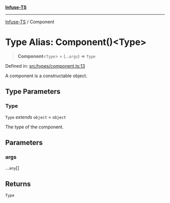 [**Infuse-TS**](../README.md)

***

[Infuse-TS](../README.md) / Component

# Type Alias: Component()\<Type\>

> **Component**\<`Type`\> = (...`args`) => `Type`

Defined in: [src/types/component.ts:13](https://github.com/D-Kay6/Infuse-TS/blob/62073e25b5ddbed6e970ac28f7ccfdc3169d3eec/src/types/component.ts#L13)

A component is a constructable object.

## Type Parameters

### Type

`Type` *extends* `object` = `object`

The type of the component.

## Parameters

### args

...`any`[]

## Returns

`Type`
